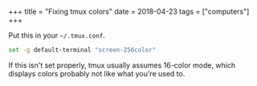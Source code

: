 +++
title = "Fixing tmux colors"
date = 2018-04-23
tags = ["computers"]
+++

Put this in your `~/.tmux.conf`.

```bash
set -g default-terminal "screen-256color"
```

If this isn't set properly, tmux usually assumes 16-color mode, which displays colors probably not like what you're used to.
